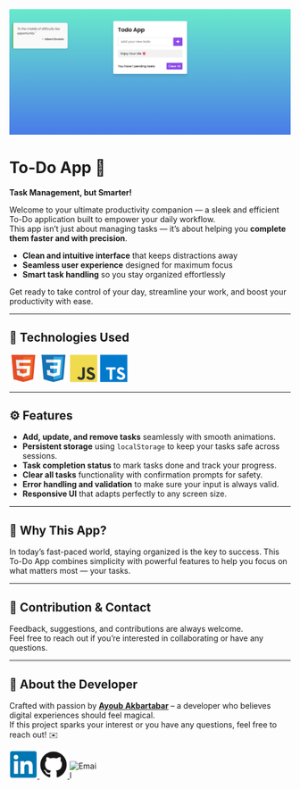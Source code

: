 <img src="./web-template.png" alt="Web Template image">

# To-Do App 📝

**Task Management, but Smarter!**

Welcome to your ultimate productivity companion — a sleek and efficient To-Do application built to empower your daily workflow.  
This app isn’t just about managing tasks — it’s about helping you **complete them faster and with precision**.

- **Clean and intuitive interface** that keeps distractions away
- **Seamless user experience** designed for maximum focus
- **Smart task handling** so you stay organized effortlessly

Get ready to take control of your day, streamline your work, and boost your productivity with ease.

---

## 🚀 Technologies Used

<p align="left">
  <img src="https://raw.githubusercontent.com/devicons/devicon/master/icons/html5/html5-original.svg" alt="HTML5" width="50" height="50" style="display: inline-block;"/>
  <img src="https://raw.githubusercontent.com/devicons/devicon/master/icons/css3/css3-original.svg" alt="CSS3" width="50" height="50" style="display: inline-block;"/>
  <img src="https://raw.githubusercontent.com/devicons/devicon/master/icons/javascript/javascript-original.svg" alt="JavaScript" width="50" height="50" style="display: inline-block;"/>
  <img src="https://raw.githubusercontent.com/devicons/devicon/master/icons/typescript/typescript-original.svg" alt="TypeScript" width="50" height="50" style="display: inline-block;"/>
</p>

---

## ⚙️ Features

- **Add, update, and remove tasks** seamlessly with smooth animations.
- **Persistent storage** using `localStorage` to keep your tasks safe across sessions.
- **Task completion status** to mark tasks done and track your progress.
- **Clear all tasks** functionality with confirmation prompts for safety.
- **Error handling and validation** to make sure your input is always valid.
- **Responsive UI** that adapts perfectly to any screen size.

---

## 🎯 Why This App?

In today’s fast-paced world, staying organized is the key to success. This To-Do App combines simplicity with powerful features to help you focus on what matters most — your tasks.

---

## 🤝 Contribution & Contact

Feedback, suggestions, and contributions are always welcome.  
Feel free to reach out if you’re interested in collaborating or have any questions.

---

## 👤 About the Developer

Crafted with passion by **[Ayoub Akbartabar](ayoubakbartabar1887@gmail.com)** – a developer who believes digital experiences should feel magical.  
If this project sparks your interest or you have any questions, feel free to reach out! ✉️

<p align="left">
  <a href="https://www.linkedin.com/in/ayoub-akbartabar-bb78b2212/" target="_blank">
    <img src="https://raw.githubusercontent.com/devicons/devicon/master/icons/linkedin/linkedin-original.svg" alt="LinkedIn" width="50" height="50" style="display: inline-block;"/>
  </a>
  <a href="https://github.com/ayoubakbartabar" target="_blank">
    <img src="https://raw.githubusercontent.com/devicons/devicon/master/icons/github/github-original.svg" alt="GitHub" width="50" height="50" style="display: inline-block;"/>
  </a>
  <a href="mailto:ayoubakbartabar1887@gmail.com" target="_blank">
    <img src="https://img.icons8.com/ios-filled/50/000000/gmail-new.png" alt="Email" width="50" height="50" style="display: inline-block;"/>
  </a>
</p>
